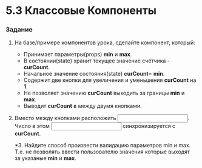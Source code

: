 # 5.3 Классовые Компоненты

### Задание 

1. На базе/примере компонентов урока, сделайте компонент, который:
    - Принимает параметры(props) **min** и **max**.
    - В состоянии(state) хранит текущее значение счётчика - **curCount**.
    - Начальное значение состояния(state) **curCount**= **min**.
    - Содержит две кнопки для увеличения и уменьшения **curCount** на **1**.
    - Не позволяет значению **curCount** выходить за границы **min** и **max**.
    - Выводит **curCount** в **<span>** между двумя кнопками.
2. Вместо **<span>** между кнопками расположить **<input>**.
Число в этом **<input>** синхронизируется с **curCount**.
    
   *3.  Найдите способ произвести валидацию параметров min и max. Т.е. не позволять ввести пользователю значения которые выходят за указаные **min** и **max**.	
